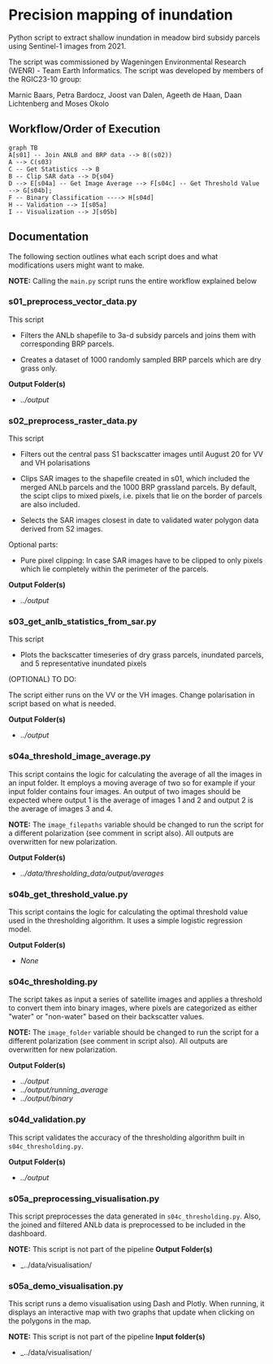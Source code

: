 # Precision mapping of inundation

Python script to extract shallow inundation in meadow bird subsidy parcels using Sentinel-1 images from 2021.

The script was commissioned by Wageningen Environmental Research (WENR) - Team Earth Informatics. The script was developed by members of the RGIC23-10 group:

Marnic Baars, Petra Bardocz, Joost van Dalen, Ageeth de Haan, Daan Lichtenberg and Moses Okolo

## Workflow/Order of Execution

```mermaid
graph TB
A[s01] -- Join ANLB and BRP data --> B((s02))
A --> C(s03)
C -- Get Statistics --> B
B -- Clip SAR data --> D{s04}
D --> E[s04a] -- Get Image Average --> F[s04c] -- Get Threshold Value --> G[s04b];
F -- Binary Classification ----> H[s04d]
H -- Validation --> I[s05a]
I -- Visualization --> J[s05b]
```

## Documentation

The following section outlines what each script does and what modifications users might want to make.

**NOTE:** Calling the `main.py` script runs the entire workflow explained below

### s01_preprocess_vector_data.py

This script

- Filters the ANLb shapefile to 3a-d subsidy parcels and joins them with corresponding BRP parcels.

- Creates a dataset of 1000 randomly sampled BRP parcels which are dry grass only.

**Output Folder(s)**

- _../output_

### s02_preprocess_raster_data.py

This script

- Filters out the central pass S1 backscatter images until August 20 for VV and VH polarisations

- Clips SAR images to the shapefile created in s01, which included the merged ANLb parcels and the 1000 BRP grassland parcels. By default, the scipt clips to mixed pixels, i.e. pixels that lie on the border of parcels are also included.

- Selects the SAR images closest in date to validated water polygon data derived from S2 images.

Optional parts:

- Pure pixel clipping: In case SAR images have to be clipped to only pixels which lie completely within the perimeter of the parcels.

**Output Folder(s)**

- _../output_

### s03_get_anlb_statistics_from_sar.py

This script

- Plots the backscatter timeseries of dry grass parcels, inundated parcels, and 5 representative inundated pixels

(OPTIONAL) TO DO:

The script either runs on the VV or the VH images. Change polarisation in script based on what is needed.

**Output Folder(s)**

- _../output_

### s04a_threshold_image_average.py

This script contains the logic for calculating the average of all the images in an input folder. It employs a moving average of two so for example if your input folder contains four images. An output of two images should be expected where output 1 is the average of images 1 and 2 and output 2 is the average of images 3 and 4.

**NOTE:** The `image_filepaths` variable should be changed to run the script for a different polarization (see comment in script also). All outputs are overwritten for new polarization.

**Output Folder(s)**

- _../data/thresholding_data/output/averages_

### s04b_get_threshold_value.py

This script contains the logic for calculating the optimal threshold value used in the thresholding algorithm. It uses a simple logistic regression model.

**Output Folder(s)**

- _None_

### s04c_thresholding.py

The script takes as input a series of satellite images and applies a threshold to convert them into binary images, where pixels are categorized as either "water" or "non-water" based on their backscatter values.

**NOTE:** The `image_folder` variable should be changed to run the script for a different polarization (see comment in script also). All outputs are overwritten for new polarization.

**Output Folder(s)**

- _../output_
- _../output/running_average_
- _../output/binary_

### s04d_validation.py

This script validates the accuracy of the thresholding algorithm built in `s04c_thresholding.py`.

**Output Folder(s)**

- _../output_

### s05a_preprocessing_visualisation.py

This script preprocesses the data generated in `s04c_thresholding.py`. Also, the joined and filtered ANLb data is preprocessed to be included in the dashboard.

**NOTE:** This script is not part of the pipeline
**Output Folder(s)**
- _../data/visualisation/

### s05a_demo_visualisation.py

This script runs a demo visualisation using Dash and Plotly. When running, it displays an interactive map with two graphs that update when clicking on the polygons in the map.

**NOTE:** This script is not part of the pipeline
**Input folder(s)**
- _../data/visualisation/